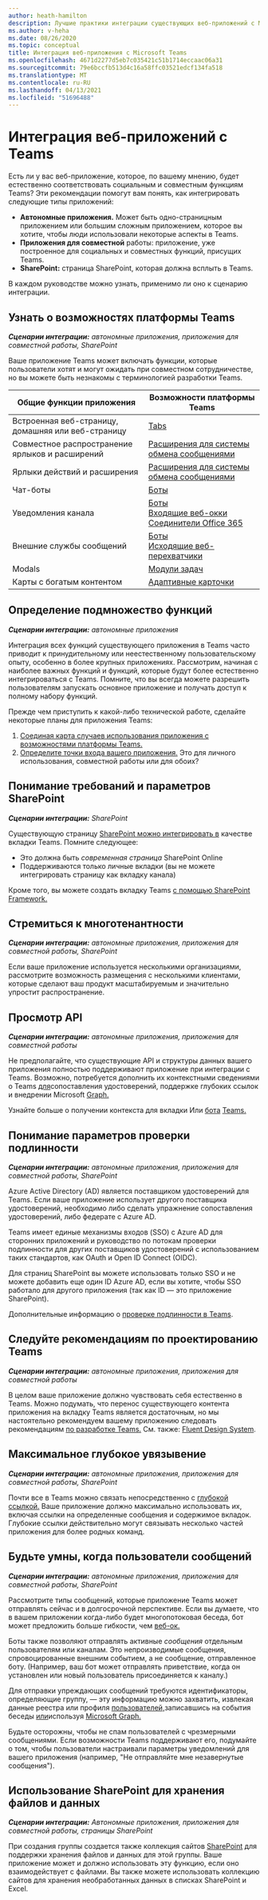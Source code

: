 ```yaml
---
author: heath-hamilton
description: Лучшие практики интеграции существующих веб-приложений с Microsoft Teams
ms.author: v-heha
ms.date: 08/26/2020
ms.topic: conceptual
title: Интеграция веб-приложения с Microsoft Teams
ms.openlocfilehash: 4671d2277d5eb7c035421c51b1714eccaac06a31
ms.sourcegitcommit: 79e6bccfb513d4c16a58ffc03521edcf134fa518
ms.translationtype: MT
ms.contentlocale: ru-RU
ms.lasthandoff: 04/13/2021
ms.locfileid: "51696488"
---
```

# <a name="integrate-web-apps-with-teams"></a>Интеграция веб-приложений с Teams

Есть ли у вас веб-приложение, которое, по вашему мнению, будет естественно соответствовать социальным и совместным функциям Teams? Эти рекомендации помогут вам понять, как интегрировать следующие типы приложений:

* **Автономные приложения.** Может быть одно-страницным приложением или большим сложным приложением, которое вы хотите, чтобы люди использовали некоторые аспекты в Teams.
* **Приложения для совместной** работы: приложение, уже построенное для социальных и совместных функций, присущих Teams.
* **SharePoint:** страница SharePoint, которая должна всплыть в Teams.

В каждом руководстве можно узнать, применимо ли оно к сценарию интеграции.

## <a name="get-to-know-teams-platform-capabilities"></a>Узнать о возможностях платформы Teams

***Сценарии интеграции:** автономные приложения, приложения для совместной работы, SharePoint*

Ваше приложение Teams может включать функции, которые пользователи хотят и могут ожидать при совместном сотрудничестве, но вы можете быть незнакомы с терминологией разработки Teams.

|Общие функции приложения   |Возможности платформы Teams   |
|----------|-----------|
|Встроенная веб-страницу, домашняя или веб-страницу  |[Tabs](../tabs/what-are-tabs.md)  |
|Совместное распространение ярлыков и расширений  |[Расширения для системы обмена сообщениями](../messaging-extensions/what-are-messaging-extensions.md)  |
|Ярлыки действий и расширения  |[Расширения для системы обмена сообщениями](../messaging-extensions/what-are-messaging-extensions.md)  |
|Чат-боты  |[Боты](../bots/what-are-bots.md) |
|Уведомления канала  |[Боты](../bots/what-are-bots.md)<br/>[Входящие веб-окки](../webhooks-and-connectors/what-are-webhooks-and-connectors.md)<br/>[Соединители Office 365](../webhooks-and-connectors/what-are-webhooks-and-connectors.md)  |
|Внешние службы сообщений  |[Боты](../bots/what-are-bots.md)<br/>[Исходящие веб-перехватчики](../webhooks-and-connectors/what-are-webhooks-and-connectors.md)  |
|Modals  |[Модули задач](../task-modules-and-cards/what-are-task-modules.md)  |
|Карты с богатым контентом  |[Адаптивные карточки](../task-modules-and-cards/what-are-cards.md)  |

## <a name="determine-a-subset-of-functionality"></a>Определение подмножество функций

***Сценарии интеграции:** автономные приложения*

Интеграция всех функций существующего приложения в Teams часто приводит к принудительному или неестественному пользовательскому опыту, особенно в более крупных приложениях. Рассмотрим, начиная с наиболее важных функций и функций, которые будут более естественно интегрироваться с Teams. Помните, что вы всегда можете разрешить пользователям запускать основное приложение и получать доступ к полному набору функций.

Прежде чем приступить к какой-либо технической работе, сделайте некоторые планы для приложения Teams:

1. [Соединая карта случаев использования приложения с возможностями платформы Teams.](../concepts/design/map-use-cases.md)
1. [Определите точки входа вашего приложения.](../concepts/extensibility-points.md) Это для личного использования, совместной работы или для обоих?

## <a name="understand-sharepoint-requirements-and-options"></a>Понимание требований и параметров SharePoint

***Сценарии интеграции:** SharePoint*

Существующую страницу [SharePoint можно интегрировать в](https://docs.microsoft.com/MicrosoftTeams/teams-standalone-static-tabs-using-spo-sites) качестве вкладки Teams. Помните следующее:

* Это должна быть *современная страница* SharePoint Online
* Поддерживаются только личные вкладки (вы не можете интегрировать страницу как вкладку канала)

Кроме того, вы можете создать вкладку Teams [с помощью SharePoint Framework.](https://docs.microsoft.com/sharepoint/dev/spfx/integrate-with-teams-introduction)

## <a name="aim-towards-multi-tenancy"></a>Стремиться к многотенантности

***Сценарии интеграции:** автономные приложения, приложения для совместной работы, SharePoint*

Если ваше приложение используется несколькими организациями, рассмотрите возможность размещения с несколькими клиентами, которые сделают ваш продукт масштабируемым и значительно упростит распространение.

## <a name="review-your-apis"></a>Просмотр API

***Сценарии интеграции:** автономные приложения, приложения для совместной работы*

Не предполагайте, что существующие API и структуры данных вашего приложения полностью поддерживают приложение при интеграции с Teams. Возможно, потребуется дополнить их контекстными сведениями о Teams [для](../concepts/authentication/configure-identity-provider.md)сопоставления удостоверений, [](../concepts/build-and-test/deep-links.md)поддержке глубоких ссылок и внедрении Microsoft [Graph.](https://docs.microsoft.com/graph/teams-concept-overview)

Узнайте больше о получении контекста для вкладки Или [бота](../tabs/how-to/access-teams-context.md) [Teams.](../bots/how-to/get-teams-context.md)

## <a name="understand-authentication-options"></a>Понимание параметров проверки подлинности

***Сценарии интеграции:** автономные приложения, приложения для совместной работы, SharePoint*

Azure Active Directory (AD) является поставщиком удостоверений для Teams. Если ваше приложение использует другого поставщика удостоверений, необходимо либо сделать упражнение сопоставления удостоверений, либо федерате с Azure AD.

Teams имеет единые механизмы входов (SSO) с Azure AD для сторонних приложений и руководство по потокам проверки подлинности для других поставщиков удостоверений с использованием таких стандартов, как OAuth и Open ID Connect (OIDC).

Для страниц SharePoint вы можете использовать только SSO и не можете добавить еще один ID Azure AD, если вы хотите, чтобы SSO работало для другого приложения (так как ID — это приложение SharePoint).

Дополнительные информацию о [проверке подлинности в Teams](../concepts/authentication/authentication.md).

## <a name="follow-teams-design-guidelines"></a>Следуйте рекомендациям по проектированию Teams

***Сценарии интеграции:** автономные приложения, приложения для совместной работы*

В целом ваше приложение должно чувствовать себя естественно в Teams. Можно подумать, что перенос существующего контента приложения на вкладку Teams является достаточным, но мы настоятельно рекомендуем вашему приложению следовать рекомендациям [по разработке Teams.](../concepts/design/understand-use-cases.md) См. также: [Fluent Design System](https://fluentsite.z22.web.core.windows.net/).

## <a name="maximize-deep-linking"></a>Максимальное глубокое увязывение

***Сценарии интеграции:** автономные приложения, приложения для совместной работы, SharePoint*

Почти все в Teams можно связать непосредственно с [глубокой ссылкой.](../concepts/build-and-test/deep-links.md) Ваше приложение должно максимально использовать их, включая ссылки на определенные сообщения и содержимое вкладок. Глубокие ссылки действительно могут связывать несколько частей приложения для более родных команд.

## <a name="be-smart-when-messaging-users"></a>Будьте умны, когда пользователи сообщений

***Сценарии интеграции:** автономные приложения, приложения для совместной работы, SharePoint*

Рассмотрите типы сообщений, которые приложение Teams может отправлять сейчас и в долгосрочной перспективе. Если вы думаете, что в вашем приложении [](../bots/what-are-bots.md) когда-либо будет многопотоковая беседа, бот может предложить больше гибкости, чем [веб-ок.](../webhooks-and-connectors/what-are-webhooks-and-connectors.md)

Боты также позволяют отправлять активные *сообщения* отдельным пользователям или каналам. Это непроизводимые сообщения, спровоцированные внешним событием, а не сообщение, отправленное боту. (Например, ваш бот может отправлять приветствие, когда он установлен или новый пользователь присоединяется к каналу.)

Для отправки упреждающих сообщений требуются идентификаторы, определяющие группу, — эту информацию можно захватить, извлекая данные реестра или профиля [пользователей,](../bots/how-to/get-teams-context.md#fetch-the-roster-or-user-profile)записавшись на события беседы [или](../bots/how-to/conversations/subscribe-to-conversation-events.md)используя [Microsoft Graph.](https://docs.microsoft.com/graph/teams-proactive-messaging)

Будьте осторожны, чтобы не спам пользователей с чрезмерными сообщениями. Если возможности Teams поддерживают его, подумайте о том, чтобы пользователи настраивали параметры уведомлений для вашего приложения (например, "Не отправляйте мне незавернутые сообщения").

## <a name="use-sharepoint-for-file-and-data-storage"></a>Использование SharePoint для хранения файлов и данных

***Сценарии интеграции:** Автономные приложения, приложения для совместной работы, страницы SharePoint*

При создания группы создается также коллекция сайтов [SharePoint](https://docs.microsoft.com/microsoftteams/sharepoint-onedrive-interact) для поддержки хранения файлов и данных для этой группы. Ваше приложение может и должно использовать эту функцию, если оно взаимодействует с файлами. Вы также можете использовать коллекцию сайтов для хранения необработанных данных в списках SharePoint и Excel.
